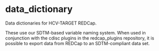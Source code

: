 # data_dictionary
Data dictionaries for HCV-TARGET REDCap.

These use our SDTM-based variable naming system. When used in conjunction with the cdisc plugins in the redcap_plugins repository, it is possible to export data from REDCap to an SDTM-compliant data set.
